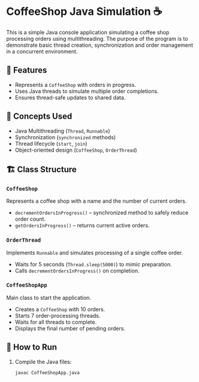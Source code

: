 # CoffeeShop Java Simulation ☕

This is a simple Java console application simulating a coffee shop processing orders using multithreading. The purpose of the program is to demonstrate basic thread creation, synchronization and order management in a concurrent environment.

## 📌 Features

- Represents a `CoffeeShop` with orders in progress.
- Uses Java threads to simulate multiple order completions.
- Ensures thread-safe updates to shared data.
## 🧠 Concepts Used

- Java Multithreading (`Thread`, `Runnable`)
- Synchronization (`synchronized` methods)
- Thread lifecycle (`start`, `join`)
- Object-oriented design (`CoffeeShop`, `OrderThread`)

## 🏗️ Class Structure

### `CoffeeShop`
Represents a coffee shop with a name and the number of current orders.

- `decrementOrdersInProgress()` – synchronized method to safely reduce order count.
- `getOrdersInProgress()` – returns current active orders.

### `OrderThread`
Implements `Runnable` and simulates processing of a single coffee order.

- Waits for 5 seconds (`Thread.sleep(5000)`) to mimic preparation.
- Calls `decrementOrdersInProgress()` on completion.

### `CoffeeShopApp`
Main class to start the application.

- Creates a `CoffeeShop` with 10 orders.
- Starts 7 order-processing threads.
- Waits for all threads to complete.
- Displays the final number of pending orders.

## 🧪 How to Run

1. Compile the Java files:

   ```bash
   javac CoffeeShopApp.java
